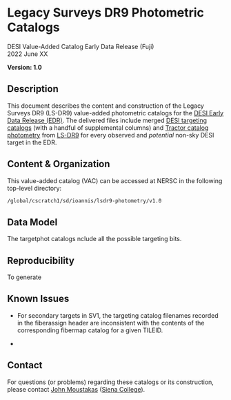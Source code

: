 Legacy Surveys DR9 Photometric Catalogs
=======================================

DESI Value-Added Catalog
Early Data Release (Fuji)  
2022 June XX  

**Version: 1.0**

Description
-----------

This document describes the content and construction of the Legacy Surveys DR9
(LS-DR9) value-added photometric catalogs for the [DESI Early Data Release
(EDR)](https://data.desi.lbl.gov/public/edr). The delivered files include merged
[DESI targeting
catalogs](https://desidatamodel.readthedocs.io/en/latest/DESI_TARGET/TARG_DIR/DR/VERSION/targets/PHASE/RESOLVE/OBSCON/PHASEtargets-OBSCON-RESOLVE-hp-HP.html#hdu1)
(with a handful of supplemental columns) and [Tractor catalog
photometry](https://www.legacysurvey.org/dr9/description/#tractor-catalogs-1)
from [LS-DR9](https://www.legacysurvey.org/dr9/description) for every observed
and *potential* non-sky DESI target in the EDR.

Content & Organization
----------------------

This value-added catalog (VAC) can be accessed at NERSC in the following
top-level directory:

```bash
/global/cscratch1/sd/ioannis/lsdr9-photometry/v1.0
```



Data Model
----------

The targetphot catalogs nclude all the possible targeting bits.


Reproducibility
---------------

To generate 


Known Issues
------------

* For secondary targets in SV1, the targeting catalog filenames recorded in the
fiberassign header are inconsistent with the contents of the corresponding
fibermap catalog for a given TILEID.

* 

Contact
-------

For questions (or problems) regarding these catalogs or its construction, please
contact [John Moustakas](jmoustakas@siena.edu) ([Siena
College](https://siena.edu)).


